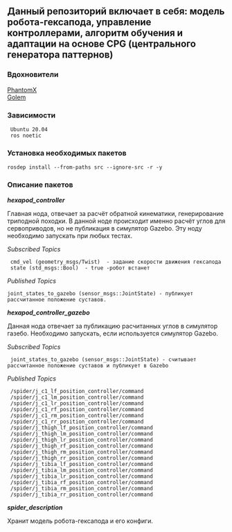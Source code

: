 ## Данный репозиторий включает в себя: модель робота-гексапода, управление контроллерами, алгоритм обучения и адаптации на основе CPG (центрального генератора паттернов)

### Вдохновители
<a href=https://github.com/HumaRobotics/phantomx_gazebo/tree/master>PhantomX</a>
<br> </n>
<a href=https://github.com/KevinOchs/hexapod_ros>Golem</a>

### Зависимости

     Ubuntu 20.04 
     ros noetic 


### Установка необходимых пакетов
`rosdep install --from-paths src --ignore-src -r -y`

### Описание пакетов


**_hexapod_controller_**

Главная нода, отвечает за расчёт обратной кинематики, генерирование триподной походки. В данной ноде происходит именно расчёт углов для сервоприводов, но не публикация в симулятор Gazebo. Эту ноду необходимо запускать при любых тестах.

*Subscribed Topics*

     cmd_vel (geometry_msgs/Twist)  - задание скорости движения гексапода
     state (std_msgs::Bool)  - true -робот встанет
     
*Published Topics*

    joint_states_to_gazebo (sensor_msgs::JointState) - публикует рассчитанное положение суставов.
    
**_hexapod_controller_gazebo_**

Данная нода отвечает за публикацию расчитанных углов в симулятор газебо. Необходимо запускать, если используется симулятор Gazebo. 

*Subscribed Topics*

     joint_states_to_gazebo (sensor_msgs::JointState) - считывает рассчитанное положение суставов и публикует в Gazebo

*Published Topics*

     /spider/j_c1_lf_position_controller/command
     /spider/j_c1_lm_position_controller/command
     /spider/j_c1_lr_position_controller/command
     /spider/j_c1_rf_position_controller/command
     /spider/j_c1_rm_position_controller/command
     /spider/j_c1_rr_position_controller/command
     /spider/j_thigh_lf_position_controller/command
     /spider/j_thigh_lm_position_controller/command
     /spider/j_thigh_lr_position_controller/command
     /spider/j_thigh_rf_position_controller/command
     /spider/j_thigh_rm_position_controller/command
     /spider/j_thigh_rr_position_controller/command
     /spider/j_tibia_lf_position_controller/command
     /spider/j_tibia_lm_position_controller/command
     /spider/j_tibia_lr_position_controller/command
     /spider/j_tibia_rf_position_controller/command
     /spider/j_tibia_rm_position_controller/command
     /spider/j_tibia_rr_position_controller/command


**_spider_description_**

Хранит модель робота-гексапода и его конфиги.





